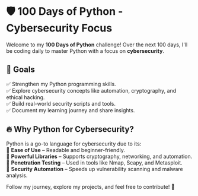 
# 🛡️ 100 Days of Python - Cybersecurity Focus  

Welcome to my **100 Days of Python** challenge! Over the next 100 days, I'll be coding daily to master Python with a focus on **cybersecurity**.  

## 🎯 Goals  
✅ Strengthen my Python programming skills.  
✅ Explore cybersecurity concepts like automation, cryptography, and ethical hacking.  
✅ Build real-world security scripts and tools.  
✅ Document my learning journey and share insights.  

## 🔥 Why Python for Cybersecurity?  
Python is a go-to language for cybersecurity due to its:  
🔹 **Ease of Use** – Readable and beginner-friendly.  
🔹 **Powerful Libraries** – Supports cryptography, networking, and automation.  
🔹 **Penetration Testing** – Used in tools like Nmap, Scapy, and Metasploit.  
🔹 **Security Automation** – Speeds up vulnerability scanning and malware analysis.  

Follow my journey, explore my projects, and feel free to contribute! 🚀  
